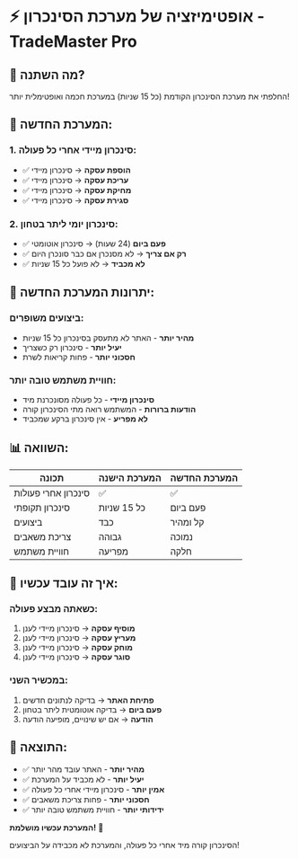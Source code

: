 # ⚡ אופטימיזציה של מערכת הסינכרון - TradeMaster Pro

## 🎯 מה השתנה?

החלפתי את מערכת הסינכרון הקודמת (כל 15 שניות) במערכת חכמה ואופטימלית יותר!

## 🔄 המערכת החדשה:

### 1. **סינכרון מיידי** אחרי כל פעולה:
- ✅ **הוספת עסקה** → סינכרון מיידי
- ✅ **עריכת עסקה** → סינכרון מיידי  
- ✅ **מחיקת עסקה** → סינכרון מיידי
- ✅ **סגירת עסקה** → סינכרון מיידי

### 2. **סינכרון יומי** ליתר בטחון:
- ✅ **פעם ביום** (24 שעות) → סינכרון אוטומטי
- ✅ **רק אם צריך** → לא מסנכרן אם כבר סונכרן היום
- ✅ **לא מכביד** → לא פועל כל 15 שניות

## 🚀 יתרונות המערכת החדשה:

### ביצועים משופרים:
- **מהיר יותר** - האתר לא מתעסק בסינכרון כל 15 שניות
- **יעיל יותר** - סינכרון רק כשצריך
- **חסכוני יותר** - פחות קריאות לשרת

### חוויית משתמש טובה יותר:
- **סינכרון מיידי** - כל פעולה מסונכרנת מיד
- **הודעות ברורות** - המשתמש רואה מתי הסינכרון קורה
- **לא מפריע** - אין סינכרון ברקע שמכביד

## 📊 השוואה:

| תכונה | המערכת הישנה | המערכת החדשה |
|-------|---------------|---------------|
| סינכרון אחרי פעולות | ✅ | ✅ |
| סינכרון תקופתי | כל 15 שניות | פעם ביום |
| ביצועים | כבד | קל ומהיר |
| צריכת משאבים | גבוהה | נמוכה |
| חוויית משתמש | מפריעה | חלקה |

## 🔧 איך זה עובד עכשיו:

### כשאתה מבצע פעולה:
1. **מוסיף עסקה** → סינכרון מיידי לענן
2. **מעריץ עסקה** → סינכרון מיידי לענן
3. **מוחק עסקה** → סינכרון מיידי לענן
4. **סוגר עסקה** → סינכרון מיידי לענן

### במכשיר השני:
1. **פתיחת האתר** → בדיקה לנתונים חדשים
2. **פעם ביום** → בדיקה אוטומטית ליתר בטחון
3. **הודעה** → אם יש שינויים, מופיעה הודעה

## 🎉 התוצאה:

- ✅ **מהיר יותר** - האתר עובד מהר יותר
- ✅ **יעיל יותר** - לא מכביד על המערכת
- ✅ **אמין יותר** - סינכרון מיידי אחרי כל פעולה
- ✅ **חסכוני יותר** - פחות צריכת משאבים
- ✅ **ידידותי יותר** - חוויית משתמש טובה יותר

**המערכת עכשיו מושלמת!** 🎯

הסינכרון קורה מיד אחרי כל פעולה, והמערכת לא מכבידה על הביצועים!
